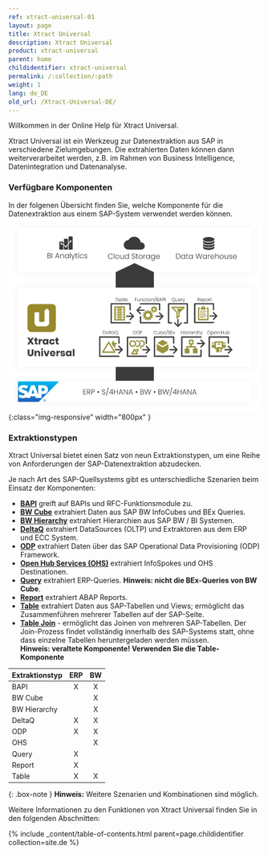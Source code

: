 ```yaml
---
ref: xtract-universal-01
layout: page
title: Xtract Universal
description: Xtract Universal
product: xtract-universal
parent: home
childidentifier: xtract-universal
permalink: /:collection/:path
weight: 1
lang: de_DE
old_url: /Xtract-Universal-DE/
---
```


Willkommen in der Online Help für Xtract Universal. 

Xtract Universal ist ein Werkzeug zur Datenextraktion aus SAP in verschiedene Zielumgebungen. Die extrahierten Daten können dann weiterverarbeitet werden, z.B. 
im Rahmen von Business Intelligence, Datenintegration und Datenanalyse. 

### Verfügbare Komponenten

In der folgenen Übersicht finden Sie, welche Komponente für die Datenextraktion aus einem SAP-System verwendet werden können. 
![XU-Components](/img/content/xu/xu_components.png){:class="img-responsive" width="800px" }

### Extraktionstypen
Xtract Universal bietet einen Satz von neun Extraktionstypen, um eine Reihe von Anforderungen der SAP-Datenextraktion abzudecken.

Je nach Art des SAP-Quellsystems gibt es unterschiedliche Szenarien beim Einsatz der Komponenten:

- [**BAPI**](./bapis-und-funktionsbausteine) greift auf BAPIs und RFC-Funktionsmodule zu.
- [**BW Cube**](./bw-infocubes-und-bex-queries) extrahiert Daten aus SAP BW InfoCubes und BEx Queries.
- [**BW Hierarchy**](./bw-hierarchien) extrahiert Hierarchien aus SAP BW / BI Systemen.
- [**DeltaQ**](./datasource-deltaq) extrahiert DataSources (OLTP) und Extraktoren aus dem ERP und ECC System.
- [**ODP**](./odp) extrahiert Daten über das SAP Operational Data Provisioning (ODP) Framework.
- [**Open Hub Services (OHS)**](./bw-open-hub-services) extrahiert InfoSpokes und OHS Destinationen. <!--Frage: kann man destinationen extrahieren?-->
- [**Query**](./sap-queries) extrahiert ERP-Queries. **Hinweis: nicht die BEx-Queries von BW Cube**.
- [**Report**](./report-abap-reports-ansteuern) extrahiert ABAP Reports.
- [**Table**](./table)  extrahiert Daten aus SAP-Tabellen und Views; ermöglicht das Zusammenführen mehrerer Tabellen auf der SAP-Seite.
- [**Table Join**](./table-join) -  ermöglicht das Joinen von mehreren SAP-Tabellen. Der Join-Prozess findet vollständig innerhalb des SAP-Systems statt, ohne dass einzelne Tabellen heruntergeladen werden müssen.<br>
**Hinweis: veraltete Komponente! Verwenden Sie die Table-Komponente**


| Extraktionstyp   | ERP | BW |
|-------------|:---:|:--:|
| BAPI        | X   | X  |
| BW Cube     |     | X  |
| BW Hierarchy   |     | X  |
| DeltaQ      | X   | X  |
| ODP         | X   | X |
| OHS         |     | X  |
| Query       | X   |    |
| Report | X   |    |
| Table       | X   | X  |


{: .box-note }
**Hinweis:** Weitere Szenarien und Kombinationen sind möglich.


Weitere Informationen zu den Funktionen von Xtract Universal finden Sie in den folgenden Abschnitten:

{% include _content/table-of-contents.html parent=page.childidentifier collection=site.de %}
